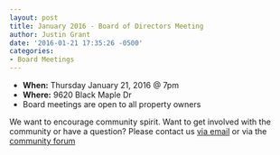 ```yaml
---
layout: post
title: January 2016 - Board of Directors Meeting
author: Justin Grant
date: '2016-01-21 17:35:26 -0500'
categories:
- Board Meetings
---
```


* **When:** Thursday January 21, 2016 @ 7pm
* **Where:** 9620 Black Maple Dr
* Board meetings are open to all property owners

We want to encourage community spirit. Want to get involved with the community or have a question? Please 
contact us [via email](mailto:home@kendalsquare.com) or via the [community forum](/forum)


